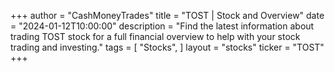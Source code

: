 +++
author = "CashMoneyTrades"
title = "TOST | Stock and Overview"
date = "2024-01-12T10:00:00"
description = "Find the latest information about trading TOST stock for a full financial overview to help with your stock trading and investing."
tags = [
"Stocks",
]
layout = "stocks"
ticker = "TOST"
+++
        


    
        